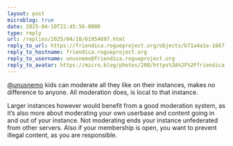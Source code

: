 ```yaml
---
layout: post
microblog: true
date: 2025-04-10T22:45:56-0000
type: reply
url: /replies/2025/04/10/61954697.html
reply_to_url: https://friendica.rogueproject.org/objects/b71a4a1e-1667-f816-9536-de7034050321
reply_to_hostname: friendica.rogueproject.org
reply_to_username: unusnemo@friendica.rogueproject.org
reply_to_avatar: https://micro.blog/photos/200/https%3A%2F%2Ffriendica.rogueproject.org%2Fphoto%2Fprofile%2Funusnemo.webp%3Fts%3D1739394094
---
```

<p><span class="h-card"><a href="https://micro.blog/unusnemo@friendica.rogueproject.org" class="u-url mention">@unusnemo</a></span> kids can moderate all they like on their instances, makes no difference to anyone. All moderation does, is local to that instance.</p>
<p>Larger instances however would benefit from a good moderation system, as it’s also more about moderating your own userbase and content going in and out of your instance. Not moderating ends your instance unfederated from other servers. Also if your membership is open, you want to prevent illegal content, as you are responsible.</p>
